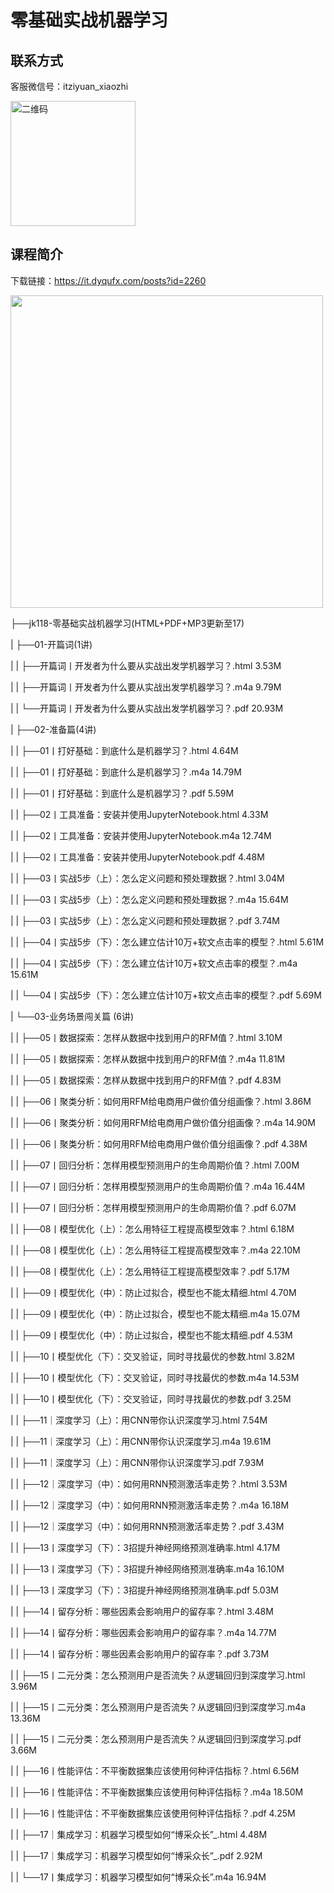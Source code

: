 # 零基础实战机器学习

## 联系方式

客服微信号：itziyuan_xiaozhi

<img src="https://ziyuanyun.oss-cn-guangzhou.aliyuncs.com/common/20240614073449/666b82192834a.jpg" width="200" height="200" alt="二维码">

## 课程简介

下载链接：https://it.dyqufx.com/posts?id=2260

<img src="https://ziyuanyun.oss-cn-guangzhou.aliyuncs.com/yun/20240515183751/6644907f55a50.jpg" width="500" alt="">

  ├──jk118-零基础实战机器学习(HTML+PDF+MP3更新至17)

 | ├──01-开篇词(1讲)

 | | ├──开篇词丨开发者为什么要从实战出发学机器学习？.html 3.53M

 | | ├──开篇词丨开发者为什么要从实战出发学机器学习？.m4a 9.79M

 | | └──开篇词丨开发者为什么要从实战出发学机器学习？.pdf 20.93M

 | ├──02-准备篇(4讲)

 | | ├──01丨打好基础：到底什么是机器学习？.html 4.64M

 | | ├──01丨打好基础：到底什么是机器学习？.m4a 14.79M

 | | ├──01丨打好基础：到底什么是机器学习？.pdf 5.59M

 | | ├──02丨工具准备：安装并使用JupyterNotebook.html 4.33M

 | | ├──02丨工具准备：安装并使用JupyterNotebook.m4a 12.74M

 | | ├──02丨工具准备：安装并使用JupyterNotebook.pdf 4.48M

 | | ├──03丨实战5步（上）：怎么定义问题和预处理数据？.html 3.04M

 | | ├──03丨实战5步（上）：怎么定义问题和预处理数据？.m4a 15.64M

 | | ├──03丨实战5步（上）：怎么定义问题和预处理数据？.pdf 3.74M

 | | ├──04丨实战5步（下）：怎么建立估计10万+软文点击率的模型？.html 5.61M

 | | ├──04丨实战5步（下）：怎么建立估计10万+软文点击率的模型？.m4a 15.61M

 | | └──04丨实战5步（下）：怎么建立估计10万+软文点击率的模型？.pdf 5.69M

 | └──03-业务场景闯关篇 (6讲)

 | | ├──05丨数据探索：怎样从数据中找到用户的RFM值？.html 3.10M

 | | ├──05丨数据探索：怎样从数据中找到用户的RFM值？.m4a 11.81M

 | | ├──05丨数据探索：怎样从数据中找到用户的RFM值？.pdf 4.83M

 | | ├──06丨聚类分析：如何用RFM给电商用户做价值分组画像？.html 3.86M

 | | ├──06丨聚类分析：如何用RFM给电商用户做价值分组画像？.m4a 14.90M

 | | ├──06丨聚类分析：如何用RFM给电商用户做价值分组画像？.pdf 4.38M

 | | ├──07丨回归分析：怎样用模型预测用户的生命周期价值？.html 7.00M

 | | ├──07丨回归分析：怎样用模型预测用户的生命周期价值？.m4a 16.44M

 | | ├──07丨回归分析：怎样用模型预测用户的生命周期价值？.pdf 6.07M

 | | ├──08丨模型优化（上）：怎么用特征工程提高模型效率？.html 6.18M

 | | ├──08丨模型优化（上）：怎么用特征工程提高模型效率？.m4a 22.10M

 | | ├──08丨模型优化（上）：怎么用特征工程提高模型效率？.pdf 5.17M

 | | ├──09丨模型优化（中）：防止过拟合，模型也不能太精细.html 4.70M

 | | ├──09丨模型优化（中）：防止过拟合，模型也不能太精细.m4a 15.07M

 | | ├──09丨模型优化（中）：防止过拟合，模型也不能太精细.pdf 4.53M

 | | ├──10丨模型优化（下）：交叉验证，同时寻找最优的参数.html 3.82M

 | | ├──10丨模型优化（下）：交叉验证，同时寻找最优的参数.m4a 14.53M

 | | ├──10丨模型优化（下）：交叉验证，同时寻找最优的参数.pdf 3.25M

 | | ├──11｜深度学习（上）：用CNN带你认识深度学习.html 7.54M

 | | ├──11｜深度学习（上）：用CNN带你认识深度学习.m4a 19.61M

 | | ├──11｜深度学习（上）：用CNN带你认识深度学习.pdf 7.93M

 | | ├──12｜深度学习（中）：如何用RNN预测激活率走势？.html 3.53M

 | | ├──12｜深度学习（中）：如何用RNN预测激活率走势？.m4a 16.18M

 | | ├──12｜深度学习（中）：如何用RNN预测激活率走势？.pdf 3.43M

 | | ├──13丨深度学习（下）：3招提升神经网络预测准确率.html 4.17M

 | | ├──13丨深度学习（下）：3招提升神经网络预测准确率.m4a 16.10M

 | | ├──13丨深度学习（下）：3招提升神经网络预测准确率.pdf 5.03M

 | | ├──14丨留存分析：哪些因素会影响用户的留存率？.html 3.48M

 | | ├──14丨留存分析：哪些因素会影响用户的留存率？.m4a 14.77M

 | | ├──14丨留存分析：哪些因素会影响用户的留存率？.pdf 3.73M

 | | ├──15丨二元分类：怎么预测用户是否流失？从逻辑回归到深度学习.html 3.96M

 | | ├──15丨二元分类：怎么预测用户是否流失？从逻辑回归到深度学习.m4a 13.36M

 | | ├──15丨二元分类：怎么预测用户是否流失？从逻辑回归到深度学习.pdf 3.66M

 | | ├──16丨性能评估：不平衡数据集应该使用何种评估指标？.html 6.56M

 | | ├──16丨性能评估：不平衡数据集应该使用何种评估指标？.m4a 18.50M

 | | ├──16丨性能评估：不平衡数据集应该使用何种评估指标？.pdf 4.25M

 | | ├──17｜集成学习：机器学习模型如何“博采众长”_.html 4.48M

 | | ├──17｜集成学习：机器学习模型如何“博采众长”_.pdf 2.92M

 | | └──17丨集成学习：机器学习模型如何“博采众长”.m4a 16.94M

  